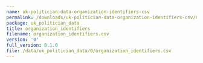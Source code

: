 ```yaml
---
name: uk-politician-data-organization-identifiers-csv
permalink: /downloads/uk-politician-data-organization-identifiers-csv/0
package: uk_politician_data
title: organization_identifiers
filename: organization_identifiers.csv
version: '0'
full_version: 0.1.0
file: /data/uk_politician_data/0/organization_identifiers.csv
---
```

